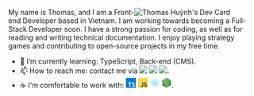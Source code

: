 <a href="https://app.daily.dev/thomashuynhqn"><img src="https://api.daily.dev/devcards/v2/o6qmvlrETIu2c09TvdGqw.png?type=default&r=po5"  width="250" align="right" alt="Thomas Huỳnh's Dev Card"/></a>

My name is Thomas, and I am a Front-end Developer based in Vietnam. I am working towards becoming a Full-Stack Developer soon. I have a strong passion for coding, as well as for reading and writing technical documentation. I enjoy playing strategy games and contributing to open-source projects in my free time.

- 🌱 I’m currently learning: TypeScript, Back-end (CMS).
- 📫 How to reach me: contact me via  <a href="mailto:thomashuynhqn@gmail.com" target="_blank"><img height="20" src="https://www.google.com/gmail/about/static/images/logo-gmail.png"></a>  <a href="https://www.linkedin.com/in/thomashuynhqn/" target="_blank"><img height="20" src="https://static.licdn.com/sc/h/akt4ae504epesldzj74dzred8"></a>  <a href="https://github.com/thomashuynhqn" target="_blank"><img height="20" src="https://upload.wikimedia.org/wikipedia/commons/thumb/9/91/Octicons-mark-github.svg/1200px-Octicons-mark-github.svg.png"></a>.
- ☕ I'm comfortable to work with: <img height="20" src="https://raw.githubusercontent.com/github/explore/80688e429a7d4ef2fca1e82350fe8e3517d3494d/topics/typescript/typescript.png" alt="TypeScript">  <img height="20" src="https://raw.githubusercontent.com/github/explore/80688e429a7d4ef2fca1e82350fe8e3517d3494d/topics/javascript/javascript.png" alt="JavaScript">  <img height="20" src="https://raw.githubusercontent.com/github/explore/80688e429a7d4ef2fca1e82350fe8e3517d3494d/topics/react/react.png" alt="React">  <img height="20" src="https://raw.githubusercontent.com/github/explore/80688e429a7d4ef2fca1e82350fe8e3517d3494d/topics/nodejs/nodejs.png" alt="Node.js">.
